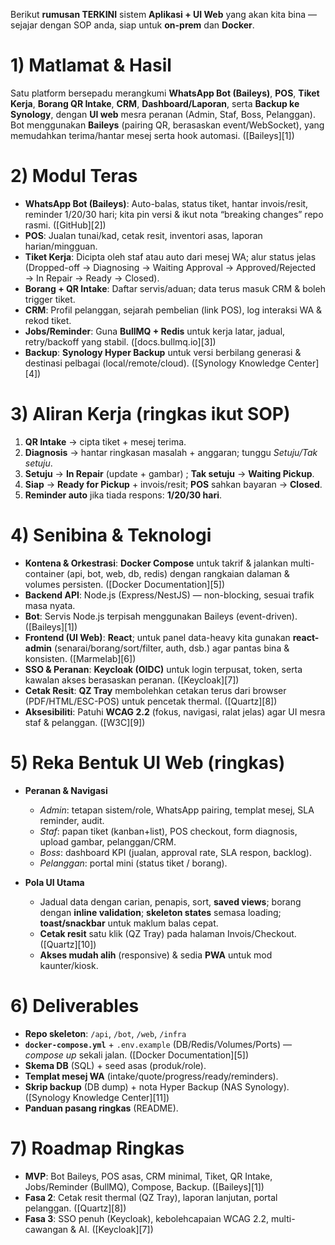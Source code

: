 Berikut **rumusan TERKINI** sistem **Aplikasi + UI Web** yang akan kita bina — sejajar dengan SOP anda, siap untuk **on-prem** dan **Docker**.

# 1) Matlamat & Hasil

Satu platform bersepadu merangkumi **WhatsApp Bot (Baileys)**, **POS**, **Tiket Kerja**, **Borang QR Intake**, **CRM**, **Dashboard/Laporan**, serta **Backup ke Synology**, dengan **UI web** mesra peranan (Admin, Staf, Boss, Pelanggan). Bot menggunakan **Baileys** (pairing QR, berasaskan event/WebSocket), yang memudahkan terima/hantar mesej serta hook automasi. ([Baileys][1])

# 2) Modul Teras

* **WhatsApp Bot (Baileys)**: Auto-balas, status tiket, hantar invois/resit, reminder 1/20/30 hari; kita pin versi & ikut nota “breaking changes” repo rasmi. ([GitHub][2])
* **POS**: Jualan tunai/kad, cetak resit, inventori asas, laporan harian/mingguan.
* **Tiket Kerja**: Dicipta oleh staf atau auto dari mesej WA; alur status jelas (Dropped-off → Diagnosing → Waiting Approval → Approved/Rejected → In Repair → Ready → Closed).
* **Borang + QR Intake**: Daftar servis/aduan; data terus masuk CRM & boleh trigger tiket.
* **CRM**: Profil pelanggan, sejarah pembelian (link POS), log interaksi WA & rekod tiket.
* **Jobs/Reminder**: Guna **BullMQ + Redis** untuk kerja latar, jadual, retry/backoff yang stabil. ([docs.bullmq.io][3])
* **Backup**: **Synology Hyper Backup** untuk versi berbilang generasi & destinasi pelbagai (local/remote/cloud). ([Synology Knowledge Center][4])

# 3) Aliran Kerja (ringkas ikut SOP)

1. **QR Intake** → cipta tiket + mesej terima.
2. **Diagnosis** → hantar ringkasan masalah + anggaran; tunggu *Setuju/Tak setuju*.
3. **Setuju** → **In Repair** (update + gambar) ; **Tak setuju** → **Waiting Pickup**.
4. **Siap** → **Ready for Pickup** + invois/resit; **POS** sahkan bayaran → **Closed**.
5. **Reminder auto** jika tiada respons: **1/20/30 hari**.

# 4) Senibina & Teknologi

* **Kontena & Orkestrasi**: **Docker Compose** untuk takrif & jalankan multi-container (api, bot, web, db, redis) dengan rangkaian dalaman & volumes persisten. ([Docker Documentation][5])
* **Backend API**: Node.js (Express/NestJS) — non-blocking, sesuai trafik masa nyata.
* **Bot**: Servis Node.js terpisah menggunakan Baileys (event-driven). ([Baileys][1])
* **Frontend (UI Web)**: **React**; untuk panel data-heavy kita gunakan **react-admin** (senarai/borang/sort/filter, auth, dsb.) agar pantas bina & konsisten. ([Marmelab][6])
* **SSO & Peranan**: **Keycloak (OIDC)** untuk login terpusat, token, serta kawalan akses berasaskan peranan. ([Keycloak][7])
* **Cetak Resit**: **QZ Tray** membolehkan cetakan terus dari browser (PDF/HTML/ESC-POS) untuk pencetak thermal. ([Quartz][8])
* **Aksesibiliti**: Patuhi **WCAG 2.2** (fokus, navigasi, ralat jelas) agar UI mesra staf & pelanggan. ([W3C][9])

# 5) Reka Bentuk UI Web (ringkas)

* **Peranan & Navigasi**

  * *Admin*: tetapan sistem/role, WhatsApp pairing, templat mesej, SLA reminder, audit.
  * *Staf*: papan tiket (kanban+list), POS checkout, form diagnosis, upload gambar, pelanggan/CRM.
  * *Boss*: dashboard KPI (jualan, approval rate, SLA respon, backlog).
  * *Pelanggan*: portal mini (status tiket / borang).
* **Pola UI Utama**

  * Jadual data dengan carian, penapis, sort, **saved views**; borang dengan **inline validation**; **skeleton states** semasa loading; **toast/snackbar** untuk maklum balas cepat.
  * **Cetak resit** satu klik (QZ Tray) pada halaman Invois/Checkout. ([Quartz][10])
  * **Akses mudah alih** (responsive) & sedia **PWA** untuk mod kaunter/kiosk.

# 6) Deliverables

* **Repo skeleton**: `/api`, `/bot`, `/web`, `/infra`
* **`docker-compose.yml`** + `.env.example` (DB/Redis/Volumes/Ports) — *compose up* sekali jalan. ([Docker Documentation][5])
* **Skema DB** (SQL) + seed asas (produk/role).
* **Templat mesej WA** (intake/quote/progress/ready/reminders).
* **Skrip backup** (DB dump) + nota Hyper Backup (NAS Synology). ([Synology Knowledge Center][11])
* **Panduan pasang ringkas** (README).

# 7) Roadmap Ringkas

* **MVP**: Bot Baileys, POS asas, CRM minimal, Tiket, QR Intake, Jobs/Reminder (BullMQ), Compose, Backup. ([Baileys][1])
* **Fasa 2**: Cetak resit thermal (QZ Tray), laporan lanjutan, portal pelanggan. ([Quartz][8])
* **Fasa 3**: SSO penuh (Keycloak), kebolehcapaian WCAG 2.2, multi-cawangan & AI. ([Keycloak][7])
